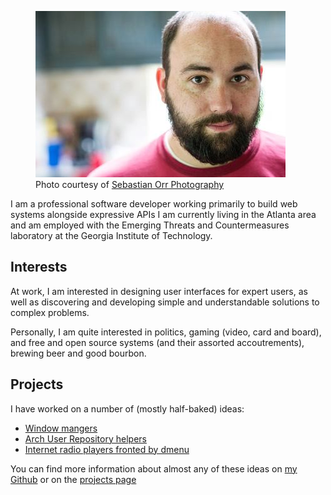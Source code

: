 <figure class="right">
    <img src="images/me.jpg" alt="Bryan Bennett" />
    <figcaption>
        Photo courtesy of <a href="http://sebastianorrphoto.com/">Sebastian Orr Photography</a>
    </figcaption>
</figure>

I am a professional software developer working primarily to build web systems
alongside expressive APIs I am currently living in the Atlanta area and am
employed with the Emerging Threats and Countermeasures laboratory at the Georgia
Institute of Technology.

## Interests

At work, I am interested in designing user interfaces for expert users, as
well as discovering and developing simple and understandable solutions to
complex problems.

Personally, I am quite interested in politics, gaming (video, card and board),
and free and open source systems (and their assorted accoutrements), brewing
beer and good bourbon.

## Projects

I have worked on a number of (mostly half-baked) ideas:

* [Window mangers](projects/piswm.html)
* [Arch User Repository helpers](projects/aurora.html)
* [Internet radio players fronted by dmenu](projects/ztream.html)

You can find more information about almost any of these ideas on
[my Github](http://github.com/bbenne10) or on the [projects page](projects/index.html)
